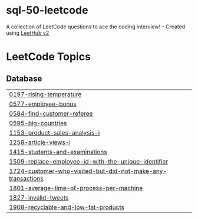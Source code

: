 # sql-50-leetcode
A collection of LeetCode questions to ace the coding interview! - Created using [LeetHub v2](https://github.com/arunbhardwaj/LeetHub-2.0)

<!---LeetCode Topics Start-->
# LeetCode Topics
## Database
|  |
| ------- |
| [0197-rising-temperature](https://github.com/nadeenahmed/sql-50-leetcode/tree/master/0197-rising-temperature) |
| [0577-employee-bonus](https://github.com/nadeenahmed/sql-50-leetcode/tree/master/0577-employee-bonus) |
| [0584-find-customer-referee](https://github.com/nadeenahmed/sql-50-leetcode/tree/master/0584-find-customer-referee) |
| [0595-big-countries](https://github.com/nadeenahmed/sql-50-leetcode/tree/master/0595-big-countries) |
| [1153-product-sales-analysis-i](https://github.com/nadeenahmed/sql-50-leetcode/tree/master/1153-product-sales-analysis-i) |
| [1258-article-views-i](https://github.com/nadeenahmed/sql-50-leetcode/tree/master/1258-article-views-i) |
| [1415-students-and-examinations](https://github.com/nadeenahmed/sql-50-leetcode/tree/master/1415-students-and-examinations) |
| [1509-replace-employee-id-with-the-unique-identifier](https://github.com/nadeenahmed/sql-50-leetcode/tree/master/1509-replace-employee-id-with-the-unique-identifier) |
| [1724-customer-who-visited-but-did-not-make-any-transactions](https://github.com/nadeenahmed/sql-50-leetcode/tree/master/1724-customer-who-visited-but-did-not-make-any-transactions) |
| [1801-average-time-of-process-per-machine](https://github.com/nadeenahmed/sql-50-leetcode/tree/master/1801-average-time-of-process-per-machine) |
| [1827-invalid-tweets](https://github.com/nadeenahmed/sql-50-leetcode/tree/master/1827-invalid-tweets) |
| [1908-recyclable-and-low-fat-products](https://github.com/nadeenahmed/sql-50-leetcode/tree/master/1908-recyclable-and-low-fat-products) |
<!---LeetCode Topics End-->